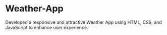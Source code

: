 # Weather-App
 Developed a responsive and attractive Weather App using HTML, CSS, and JavaScript to enhance user experience.
